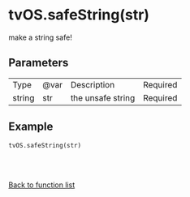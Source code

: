 # tvOS.safeString(str)

make a string safe!

## Parameters

<table><tr><td>Type</td><td>@var</td><td>Description</td><td>Required</td></tr><tr><td>string</td><td>str</td><td>the unsafe string</td><td>Required</td></tr></table>

## Example

    tvOS.safeString(str)


<br><br>

[Back to function list](https://github.com/wdg/tvOS.js/wiki/tvOS.js-Function-list)